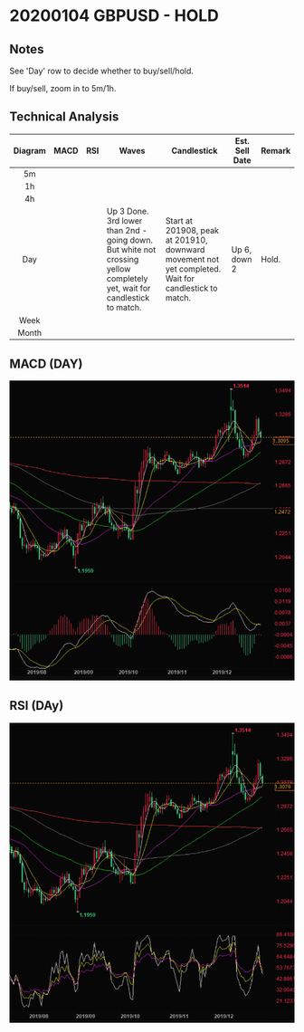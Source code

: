 # 20200104 GBPUSD - HOLD

## Notes

See 'Day' row to decide whether to buy/sell/hold.

If buy/sell, zoom in to 5m/1h.

## Technical Analysis

Diagram | MACD | RSI | Waves | Candlestick | Est. Sell Date | Remark
:-:|-|-|-|-|-|-
5m |  |  |  |  |  | 
1h |  |  |  |  |  | 
4h |  |  |  |  |  | 
Day |  |  | Up 3 Done. 3rd lower than 2nd - going down. <br/> But white not crossing yellow completely yet, wait for candlestick to match. | Start at 201908, peak at 201910, downward movement not yet completed. Wait for candlestick to match. | Up 6, down 2 | Hold.
Week |  |  |  |  |  | 
Month |  |  |  |  |  | 

## MACD (DAY)

![MACD](20200104_GBPUSD_MACD.PNG)

## RSI (DAy)

![RSI](20200104_GBPUSD_RSI.PNG)
